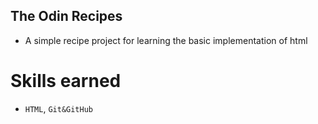 ## The Odin Recipes

- A simple recipe project for learning the basic implementation of html

# Skills earned

- `HTML`, `Git&GitHub`
